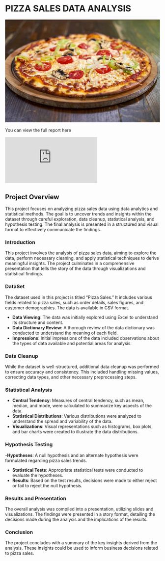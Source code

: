 # PIZZA SALES DATA ANALYSIS

![Excel- Tools](images/Pizza.jpg)

 You can view the full report here
 
![PDF Preview](https://github.com/dr-mburu-analyst/Excel-Tools/blob/main/Pizza%20Sales%20Data%20Analysis.pdf)

## Project Overview

This project focuses on analyzing pizza sales data using data analytics and statistical methods. 
The goal is to uncover trends and insights within the dataset through careful exploration, data cleanup, statistical analysis, and hypothesis testing. 
The final analysis is presented in a structured and visual format to effectively communicate the findings.

### Introduction
This project involves the analysis of pizza sales data, aiming to explore the data, perform necessary cleaning, and apply statistical techniques
to derive meaningful insights. The project culminates in a comprehensive presentation that tells the story of the data through visualizations and statistical findings.

### DataSet
The dataset used in this project is titled “Pizza Sales.” It includes various fields related to pizza sales, such as order details, sales figures, and customer demographics.
The data is available in CSV format.

- **Data Viewing**: The data was initially explored using Excel to understand its structure and content.
- **Data Dictionary Review**: A thorough review of the data dictionary was conducted to understand the meaning of each field.
- **Impressions**: Initial impressions of the data included observations about the types of data available and potential areas for analysis.

### Data Cleanup
While the dataset is well-structured, additional data cleanup was performed to ensure accuracy and consistency.
This included handling missing values, correcting data types, and other necessary preprocessing steps.

### Statistical Analysis
- **Central Tendency**: Measures of central tendency, such as mean, median, and mode, were calculated to summarize key aspects of the data.
- **Statistical Distributions**: Various distributions were analyzed to understand the spread and variability of the data.
- **Visualizations**: Visual representations such as histograms, box plots, and bar charts were created to illustrate the data distributions.

### Hypothesis Testing 
-**Hypotheses**: A null hypothesis and an alternate hypothesis were formulated regarding pizza sales trends.
- **Statistical Tests**: Appropriate statistical tests were conducted to evaluate the hypotheses.
- **Results**: Based on the test results, decisions were made to either reject or fail to reject the null hypothesis.
  
### Results and Presentation
The overall analysis was compiled into a presentation, utilizing slides and visualizations. 
The findings were presented in a story format, detailing the decisions made during the analysis and the implications of the results.

### Conclusion
The project concludes with a summary of the key insights derived from the analysis. These insights could be used to inform business decisions related to pizza sales.

